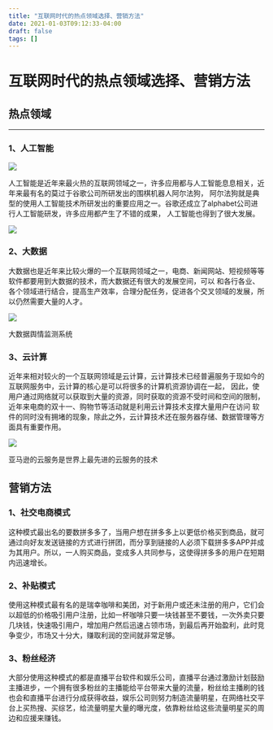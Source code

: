 ```yaml
---
title: "互联网时代的热点领域选择、营销方法"
date: 2021-01-03T09:12:33-04:00
draft: false
tags: []
---
```


# 互联网时代的热点领域选择、营销方法

## 热点领域
---

### 1、人工智能

![](https://x0.ifengimg.com/res/2021/10321FEF9CDE468BA28BAAE45D5B1EE9993687B4_size90_w850_h430.png)

人工智能是近年来最火热的互联网领域之一，许多应用都与人工智能息息相关，近年来最有名的莫过于谷歌公司所研发出的围棋机器人阿尔法狗，
阿尔法狗就是典型的使用人工智能技术所研发出的重要应用之一。谷歌还成立了alphabet公司进行人工智能研发，许多应用都产生了不错的成果，
人工智能也得到了很大发展。

![](https://ss3.bdstatic.com/70cFv8Sh_Q1YnxGkpoWK1HF6hhy/it/u=737739602,3051307195&fm=26&gp=0.jpg)

### 2、大数据

大数据也是近年来比较火爆的一个互联网领域之一，电商、新闻网站、短视频等等软件都要用到大数据的技术，而大数据还有很大的发展空间，可以
和各行各业、各个领域进行结合，提高生产效率，合理分配任务，促进各个交叉领域的发展，所以仍然需要大量的人才。

![](https://ss2.bdstatic.com/70cFvnSh_Q1YnxGkpoWK1HF6hhy/it/u=2899247105,2698837063&fm=26&gp=0.jpg)

大数据舆情监测系统

### 3、云计算

近年来相对较火的一个互联网领域是云计算，云计算技术已经普遍服务于现如今的互联网服务中，云计算的核心是可以将很多的计算机资源协调在一起，
因此，使用户通过网络就可以获取到大量的资源，同时获取的资源不受时间和空间的限制，近年来电商的双十一、购物节等活动就是利用云计算技术支撑大量用户在访问
软件的同时没有拥堵的现象，除此之外，云计算技术还在服务器存储、数据管理等方面具有重要作用。

![](https://ss1.bdstatic.com/70cFuXSh_Q1YnxGkpoWK1HF6hhy/it/u=230721333,2075256512&fm=26&gp=0.jpg)

亚马逊的云服务是世界上最先进的云服务的技术

## 营销方法

### 1、社交电商模式

这种模式最出名的要数拼多多了，当用户想在拼多多上以更低价格买到商品，就可通过向好友发送链接的方式进行拼团，而分享到链接的人必须下载拼多多APP并成为其用户。所以，一人购买商品，变成多人共同参与，这使得拼多多的用户在短期内迅速增长。

### 2、补贴模式

使用这种模式最有名的是瑞幸咖啡和美团，对于新用户或还未注册的用户，它们会以超低的价格吸引用户注册，比如一杯咖啡只要一块钱甚至不要钱，一次外卖只要几块钱，快速吸引用户，增加用户然后迅速占领市场，到最后再开始盈利，此时竞争变少，市场又十分大，赚取利润的空间就非常足够。

### 3、粉丝经济

大部分使用这种模式的都是直播平台软件和娱乐公司，直播平台通过激励计划鼓励主播进步，一个拥有很多粉丝的主播能给平台带来大量的流量，粉丝给主播刷的钱也会和直播平台进行分成获得收益，娱乐公司则努力制造流量明星，在网络社交平台上买热搜、买综艺，给流量明星大量的曝光度，依靠粉丝给这些流量明星买的周边和应援来赚钱。




